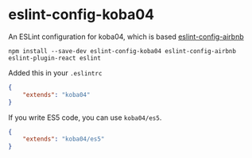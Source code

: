 # eslint-config-koba04

An ESLint configuration for koba04, which is based [eslint-config-airbnb](https://github.com/airbnb/javascript/tree/master/packages/eslint-config-airbnb)

```
npm install --save-dev eslint-config-koba04 eslint-config-airbnb eslint-plugin-react eslint
```

Added this in your `.eslintrc`

```json
{
    "extends": "koba04"
}
```

If you write ES5 code, you can use `koba04/es5`.

```json
{
    "extends": "koba04/es5"
}
```
